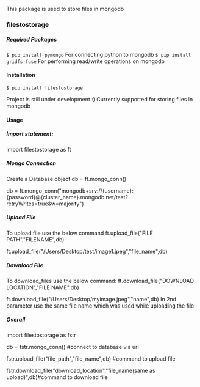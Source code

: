 This package is used to store files in mongodb
### filestostorage

##### Required Packages
`$ pip install pymongo`
For connecting python to mongodb
`$ pip install gridfs-fuse`
For performing read/write operations on mongodb
#### Installation
`$ pip install filestostorage`

Project is still under development  :)
Currently supported for storing files in mongodb

#### Usage




##### Import statement:
import filestostorage as ft

##### Mongo Connection
Create a Database object
db = ft.mongo_conn()

db = ft.mongo_conn("mongodb+srv://{username}:{password}@{cluster_name}.mongodb.net/test?retryWrites=true&w=majority")
##### Upload File
To upload file use the below command
ft.upload_file("FILE PATH","FILENAME",db)

ft.upload_file("/Users/Desktop/test/image1.jpeg","file_name",db)
##### Download File
To download_files use the below command:
ft.download_file("DOWNLOAD LOCATION","FILE NAME",db)

ft.download_file("/Users/Desktop/myimage.jpeg","name",db)
 In 2nd parameter use the same file name which was used while uploading the file
 
##### Overall


import filestostorage as fstr

db = fstr.mongo_conn()   #connect to database via url

fstr.upload_file("file_path","file_name",db) #command to upload file

fstr.download_file("download_location","file_name(same as upload)",db)#command to download file